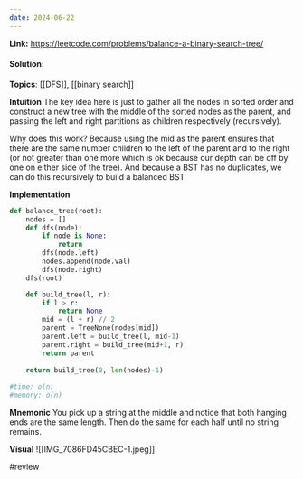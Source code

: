 ```yaml
---
date: 2024-06-22
---
```

**Link:** https://leetcode.com/problems/balance-a-binary-search-tree/
#### Solution:

**Topics**: [[DFS]], [[binary search]]

**Intuition**
The key idea here is just to gather all the nodes in sorted order and construct a new tree with the middle of the sorted nodes as the parent, and passing the left and right partitions as children respectively (recursively).

Why does this work? Because using the mid as the parent ensures that there are the same number children to the left of the parent and to the right (or not greater than one more which is ok because our depth can be off by one on either side of the tree). And because a BST has no duplicates, we can do this recursively to build a balanced BST

**Implementation**
```python
def balance_tree(root):
	nodes = []
	def dfs(node):
		if node is None:
			return 
		dfs(node.left)
		nodes.append(node.val)
		dfs(node.right)
	dfs(root)

	def build_tree(l, r):
		if l > r:
			return None
		mid = (l + r) // 2
		parent = TreeNone(nodes[mid])
		parent.left = build_tree(l, mid-1)
		parent.right = build_tree(mid+1, r)
		return parent
		
	return build_tree(0, len(nodes)-1)
	
#time: o(n)
#memory: o(n)
```

**Mnemonic**
You pick up a string at the middle and notice that both hanging ends are the same length. Then do the same for each half until no string remains. 

**Visual** 
![[IMG_7086FD45CBEC-1.jpeg]]

#review 


